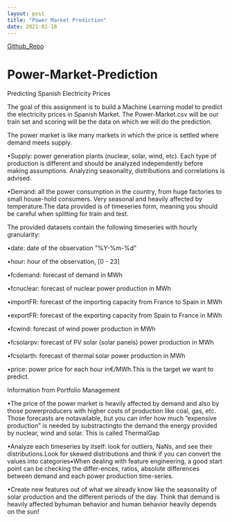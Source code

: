 ```yaml
---
layout: post
title: "Power Market Prediction"
date: 2021-02-18
---
```



[Github_Repo](https://github.com/ayan-ghosh103/Power-Market_prediction.git)

# Power-Market-Prediction
Predicting Spanish Electricity Prices

The goal of this assignment is to build a Machine Learning model to predict the electricity prices in Spanish Market. 
The Power-Market.csv will be our train set and scoring will be the data on which we will do the prediction.

The power market is like many markets in which the price is settled where demand meets supply.

•Supply: power generation plants (nuclear, solar, wind, etc).  Each type of production is different and should be analyzed independently before making assumptions.  Analyzing seasonality, distributions and correlations is advised.

•Demand: all the power consumption in the country, from huge factories to small house-hold consumers.  Very seasonal and heavily affected by temperature.The data provided is of timeseries form, meaning you should be careful when splitting for train and test.

The provided datasets contain the following timeseries with hourly granularity:

•date:  date of the observation ”%Y-%m-%d”

•hour:  hour of the observation, [0 - 23]

•fcdemand:  forecast of demand in MWh

•fcnuclear:  forecast of nuclear power production in MWh

•importFR: forecast of the importing capacity from France to Spain in MWh

•exportFR: forecast of the exporting capacity from Spain to France in MWh

•fcwind:  forecast of wind power production in MWh

•fcsolarpv:  forecast of PV solar (solar panels) power production in MWh

•fcsolarth:  forecast of thermal solar power production in MWh

•price:  power price for each hour in€/MWh.This is the target we want to predict.


Information from Portfolio Management

•The price of the power market is heavily affected by demand and also by those powerproducers with higher costs of production like coal, gas, etc.  Those forecasts are notavailable, but you can infer how much ”expensive production” is needed by substractingto the demand the energy provided by nuclear, wind and solar.  This is called ThermalGap

•Analyze each timeseries by itself:  look for outliers, NaNs, and see their distributions.Look for skewed distributions and think if you can convert the values into categories•When dealing with feature engineering, a good start point can be checking the differ-ences, ratios, absolute differences between demand and each power production time-series.

•Create new features out of what we already know like the seasonality of solar production and the different periods of the day.  Think that demand is heavily affected byhuman behavior and human behavior heavily depends on the sun!

